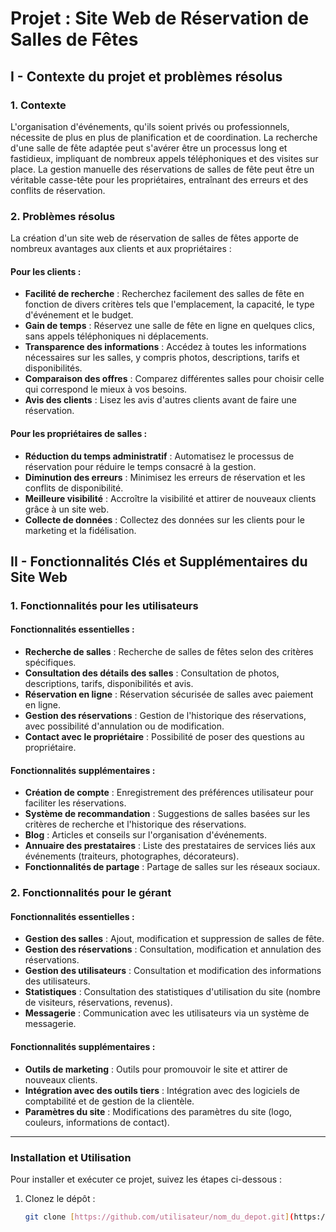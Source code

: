 # Projet : Site Web de Réservation de Salles de Fêtes

## I - Contexte du projet et problèmes résolus

### 1. Contexte
L'organisation d'événements, qu'ils soient privés ou professionnels, nécessite de plus en plus de planification et de coordination. La recherche d'une salle de fête adaptée peut s'avérer être un processus long et fastidieux, impliquant de nombreux appels téléphoniques et des visites sur place. La gestion manuelle des réservations de salles de fête peut être un véritable casse-tête pour les propriétaires, entraînant des erreurs et des conflits de réservation.

### 2. Problèmes résolus
La création d'un site web de réservation de salles de fêtes apporte de nombreux avantages aux clients et aux propriétaires :

#### Pour les clients :
- **Facilité de recherche** : Recherchez facilement des salles de fête en fonction de divers critères tels que l'emplacement, la capacité, le type d'événement et le budget.
- **Gain de temps** : Réservez une salle de fête en ligne en quelques clics, sans appels téléphoniques ni déplacements.
- **Transparence des informations** : Accédez à toutes les informations nécessaires sur les salles, y compris photos, descriptions, tarifs et disponibilités.
- **Comparaison des offres** : Comparez différentes salles pour choisir celle qui correspond le mieux à vos besoins.
- **Avis des clients** : Lisez les avis d'autres clients avant de faire une réservation.

#### Pour les propriétaires de salles :
- **Réduction du temps administratif** : Automatisez le processus de réservation pour réduire le temps consacré à la gestion.
- **Diminution des erreurs** : Minimisez les erreurs de réservation et les conflits de disponibilité.
- **Meilleure visibilité** : Accroître la visibilité et attirer de nouveaux clients grâce à un site web.
- **Collecte de données** : Collectez des données sur les clients pour le marketing et la fidélisation.

## II - Fonctionnalités Clés et Supplémentaires du Site Web

### 1. Fonctionnalités pour les utilisateurs

#### Fonctionnalités essentielles :
- **Recherche de salles** : Recherche de salles de fêtes selon des critères spécifiques.
- **Consultation des détails des salles** : Consultation de photos, descriptions, tarifs, disponibilités et avis.
- **Réservation en ligne** : Réservation sécurisée de salles avec paiement en ligne.
- **Gestion des réservations** : Gestion de l'historique des réservations, avec possibilité d'annulation ou de modification.
- **Contact avec le propriétaire** : Possibilité de poser des questions au propriétaire.

#### Fonctionnalités supplémentaires :
- **Création de compte** : Enregistrement des préférences utilisateur pour faciliter les réservations.
- **Système de recommandation** : Suggestions de salles basées sur les critères de recherche et l'historique des réservations.
- **Blog** : Articles et conseils sur l'organisation d'événements.
- **Annuaire des prestataires** : Liste des prestataires de services liés aux événements (traiteurs, photographes, décorateurs).
- **Fonctionnalités de partage** : Partage de salles sur les réseaux sociaux.

### 2. Fonctionnalités pour le gérant

#### Fonctionnalités essentielles :
- **Gestion des salles** : Ajout, modification et suppression de salles de fête.
- **Gestion des réservations** : Consultation, modification et annulation des réservations.
- **Gestion des utilisateurs** : Consultation et modification des informations des utilisateurs.
- **Statistiques** : Consultation des statistiques d'utilisation du site (nombre de visiteurs, réservations, revenus).
- **Messagerie** : Communication avec les utilisateurs via un système de messagerie.

#### Fonctionnalités supplémentaires :
- **Outils de marketing** : Outils pour promouvoir le site et attirer de nouveaux clients.
- **Intégration avec des outils tiers** : Intégration avec des logiciels de comptabilité et de gestion de la clientèle.
- **Paramètres du site** : Modifications des paramètres du site (logo, couleurs, informations de contact).

---

### Installation et Utilisation

Pour installer et exécuter ce projet, suivez les étapes ci-dessous :

1. Clonez le dépôt :
   ```bash
   git clone [https://github.com/utilisateur/nom_du_depot.git](https://github.com/hamzahamichan/FileRougeFrontEnd)
